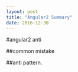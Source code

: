 ```yaml
---
layout: post
title: "Angular2 Summary"
date: 2016-12-30
---
```


#angular2 anti

##common mistake

##anti pattern.

